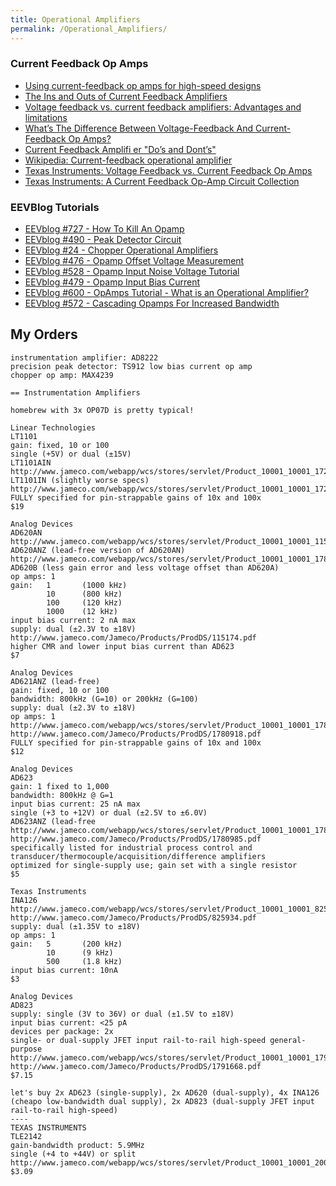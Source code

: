 ```yaml
---
title: Operational Amplifiers
permalink: /Operational_Amplifiers/
---
```


### Current Feedback Op Amps

-   [Using current-feedback op amps for high-speed designs](http://www.embedded.com/design/other/4006793/Back-to-the-basics-Using-current-feedback-op-amps-for-high-speed-designs)
-   [The Ins and Outs of Current Feedback Amplifiers](https://www.digikey.com/Web%20Export/Supplier%20Content/Exar_1016/PDF/exar-aan-3.pdf)
-   [Voltage feedback vs. current feedback amplifiers: Advantages and limitations](https://www.ieee.li/pdf/viewgraphs/current_feedback_vs_voltage_feedback_amplifiers.pdf)
-   [What’s The Difference Between Voltage-Feedback And Current-Feedback Op Amps?](http://electronicdesign.com/analog/what-s-difference-between-voltage-feedback-and-current-feedback-op-amps)
-   [Current Feedback Amplifi er "Do’s and Dont’s"](http://cds.linear.com/docs/en/design-note/dn46fa.pdf)
-   [Wikipedia: Current-feedback operational amplifier](https://en.wikipedia.org/wiki/Current-feedback_operational_amplifier)
-   [Texas Instruments: Voltage Feedback vs. Current Feedback Op Amps](http://www.ti.com.cn/cn/lit/an/slva051/slva051.pdf)
-   [Texas Instruments: A Current Feedback Op-Amp Circuit Collection](http://www.ti.com.cn/cn/lit/an/sloa066/sloa066.pdf)

### EEVBlog Tutorials

-   [EEVblog \#727 - How To Kill An Opamp](https://www.youtube.com/watch?v=EZZcfOrcMkk)
-   [EEVblog \#490 - Peak Detector Circuit](https://www.youtube.com/watch?v=jllsqRWhjGM)
-   [EEVblog \#24 - Chopper Operational Amplifiers](https://www.youtube.com/watch?v=oibJUt6QkwI)
-   [EEVblog \#476 - Opamp Offset Voltage Measurement](https://www.youtube.com/watch?v=YeNpd-sXaHk)
-   [EEVblog \#528 - Opamp Input Noise Voltage Tutorial](https://www.youtube.com/watch?v=Y0jkPLuFdnM)
-   [EEVblog \#479 - Opamp Input Bias Current](https://www.youtube.com/watch?v=TxBJb-Z0XFI)
-   [EEVblog \#600 - OpAmps Tutorial - What is an Operational Amplifier?](https://www.youtube.com/watch?v=7FYHt5XviK)
-   [EEVblog \#572 - Cascading Opamps For Increased Bandwidth](https://www.youtube.com/watch?v=ZvT9hHG17tQ)

My Orders
---------

    instrumentation amplifier: AD8222
    precision peak detector: TS912 low bias current op amp
    chopper op amp: MAX4239

    == Instrumentation Amplifiers

    homebrew with 3x OP07D is pretty typical!

    Linear Technologies
    LT1101
    gain: fixed, 10 or 100
    single (+5V) or dual (±15V)
    LT1101AIN
    http://www.jameco.com/webapp/wcs/stores/servlet/Product_10001_10001_1729936_-1
    LT1101IN (slightly worse specs)
    http://www.jameco.com/webapp/wcs/stores/servlet/Product_10001_10001_1729979_-1
    FULLY specified for pin-strappable gains of 10x and 100x
    $19

    Analog Devices
    AD620AN
    http://www.jameco.com/webapp/wcs/stores/servlet/Product_10001_10001_115174_-1
    AD620ANZ (lead-free version of AD620AN)
    http://www.jameco.com/webapp/wcs/stores/servlet/Product_10001_10001_1780862_-1
    AD620B (less gain error and less voltage offset than AD620A)
    op amps: 1
    gain:   1       (1000 kHz)
            10      (800 kHz)
            100     (120 kHz)
            1000    (12 kHz)
    input bias current: 2 nA max
    supply: dual (±2.3V to ±18V)
    http://www.jameco.com/Jameco/Products/ProdDS/115174.pdf
    higher CMR and lower input bias current than AD623
    $7

    Analog Devices
    AD621ANZ (lead-free)
    gain: fixed, 10 or 100
    bandwidth: 800kHz (G=10) or 200kHz (G=100)
    supply: dual (±2.3V to ±18V)
    op amps: 1
    http://www.jameco.com/webapp/wcs/stores/servlet/Product_10001_10001_1780918_-1
    http://www.jameco.com/Jameco/Products/ProdDS/1780918.pdf
    FULLY specified for pin-strappable gains of 10x and 100x
    $12

    Analog Devices
    AD623
    gain: 1 fixed to 1,000
    bandwidth: 800kHz @ G=1
    input bias current: 25 nA max
    single (+3 to +12V) or dual (±2.5V to ±6.0V)
    AD623ANZ (lead-free
    http://www.jameco.com/webapp/wcs/stores/servlet/Product_10001_10001_1780985_-1
    http://www.jameco.com/Jameco/Products/ProdDS/1780985.pdf
    specifically listed for industrial process control and transducer/thermocouple/acquisition/difference amplifiers
    optimized for single-supply use; gain set with a single resistor
    $5

    Texas Instruments
    INA126
    http://www.jameco.com/webapp/wcs/stores/servlet/Product_10001_10001_825934_-1
    http://www.jameco.com/Jameco/Products/ProdDS/825934.pdf
    supply: dual (±1.35V to ±18V)
    op amps: 1
    gain:   5       (200 kHz)
            10      (9 kHz)
            500     (1.8 kHz)
    input bias current: 10nA
    $3

    Analog Devices
    AD823
    supply: single (3V to 36V) or dual (±1.5V to ±18V)
    input bias current: <25 pA
    devices per package: 2x
    single- or dual-supply JFET input rail-to-rail high-speed general-purpose
    http://www.jameco.com/webapp/wcs/stores/servlet/Product_10001_10001_1791668_-1
    http://www.jameco.com/Jameco/Products/ProdDS/1791668.pdf
    $7.15

    let's buy 2x AD623 (single-supply), 2x AD620 (dual-supply), 4x INA126  (cheapo low-bandwidth dual supply), 2x AD823 (dual-supply JFET input rail-to-rail high-speed)
    ----
    TEXAS INSTRUMENTS
    TLE2142
    gain-bandwidth product: 5.9MHz
    single (+4 to +44V) or split
    http://www.jameco.com/webapp/wcs/stores/servlet/Product_10001_10001_2002771_-1
    $3.09